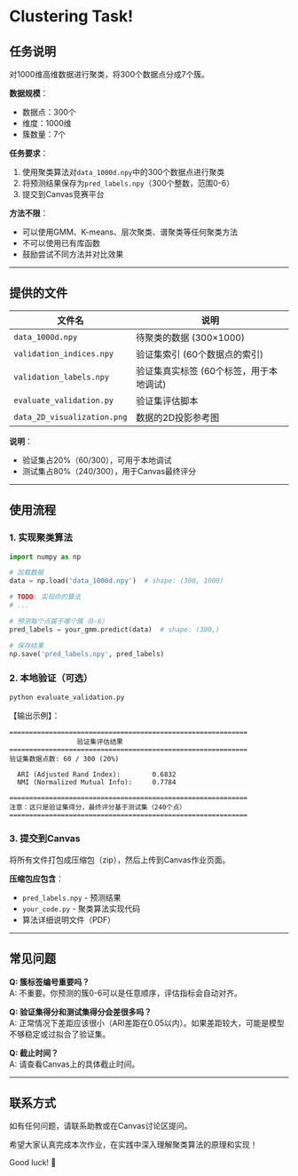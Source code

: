 # Clustering Task!

## 任务说明

对1000维高维数据进行聚类，将300个数据点分成7个簇。

**数据规模**：
- 数据点：300个
- 维度：1000维
- 簇数量：7个

**任务要求**：
1. 使用聚类算法对`data_1000d.npy`中的300个数据点进行聚类
2. 将预测结果保存为`pred_labels.npy`（300个整数，范围0-6）
3. 提交到Canvas竞赛平台

**方法不限**：
- 可以使用GMM、K-means、层次聚类、谱聚类等任何聚类方法
- 不可以使用已有库函数
- 鼓励尝试不同方法并对比效果


---

## 提供的文件

| 文件名 | 说明 |
|--------|------|
| `data_1000d.npy` | 待聚类的数据 (300×1000) |
| `validation_indices.npy` | 验证集索引 (60个数据点的索引) |
| `validation_labels.npy` | 验证集真实标签 (60个标签，用于本地调试) |
| `evaluate_validation.py` | 验证集评估脚本 |
| `data_2D_visualization.png` | 数据的2D投影参考图 |

**说明**：
- 验证集占20%（60/300），可用于本地调试
- 测试集占80%（240/300），用于Canvas最终评分

---

## 使用流程

### 1. 实现聚类算法

```python
import numpy as np

# 加载数据
data = np.load('data_1000d.npy')  # shape: (300, 1000)

# TODO: 实现你的算法
# ...

# 预测每个点属于哪个簇（0-6）
pred_labels = your_gmm.predict(data)  # shape: (300,)

# 保存结果
np.save('pred_labels.npy', pred_labels)
```

### 2. 本地验证（可选）

```bash
python evaluate_validation.py
```

【输出示例】：
```
============================================================
                 验证集评估结果
============================================================
验证集数据点数: 60 / 300 (20%)

  ARI (Adjusted Rand Index):        0.6832
  NMI (Normalized Mutual Info):     0.7784

============================================================
注意：这只是验证集得分，最终评分基于测试集（240个点）
============================================================
```

### 3. 提交到Canvas

将所有文件打包成压缩包（zip），然后上传到Canvas作业页面。

**压缩包应包含**：
- `pred_labels.npy` - 预测结果
- `your_code.py` - 聚类算法实现代码
- 算法详细说明文件（PDF）

---


## 常见问题

**Q: 簇标签编号重要吗？**  
A: 不重要。你预测的簇0-6可以是任意顺序，评估指标会自动对齐。

**Q: 验证集得分和测试集得分会差很多吗？**  
A: 正常情况下差距应该很小（ARI差距在0.05以内）。如果差距较大，可能是模型不够稳定或过拟合了验证集。

**Q: 截止时间？**  
A: 请查看Canvas上的具体截止时间。

---

## 联系方式

如有任何问题，请联系助教或在Canvas讨论区提问。

希望大家认真完成本次作业，在实践中深入理解聚类算法的原理和实现！

Good luck! 🚀
